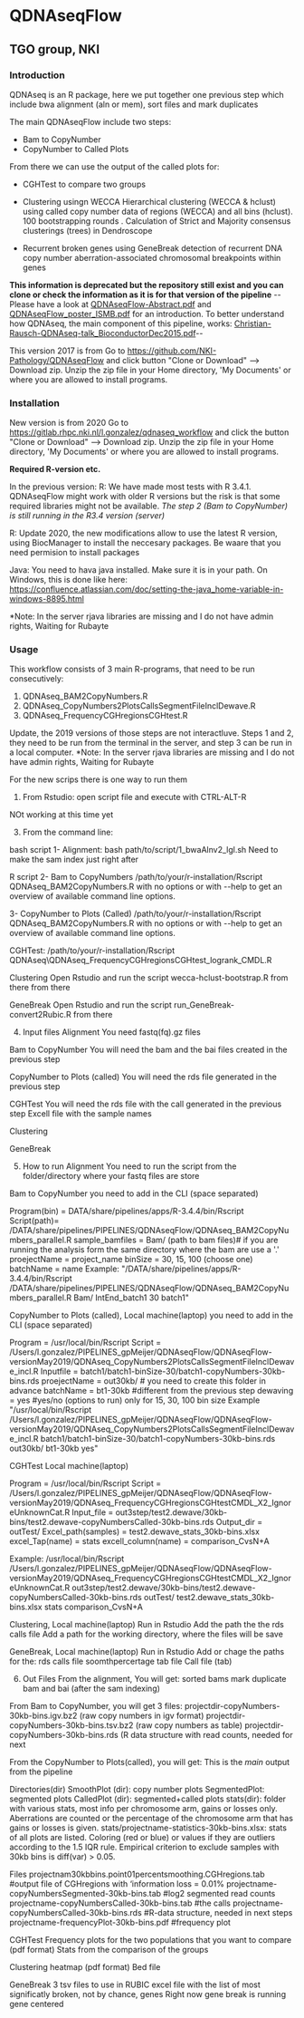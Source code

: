 # QDNAseqFlow 
## TGO group, NKI

### Introduction

QDNAseq is an R package, here we put together one previous step which include bwa alignment (aln or mem), sort files and mark duplicates

The main QDNAseqFlow include two steps: 
- Bam to CopyNumber
- CopyNumber to Called Plots

From there we can use the output of the called plots for: 

- CGHTest to compare two groups

- Clustering usingn WECCA
Hierarchical clustering (WECCA & hclust)
using called copy number data of regions (WECCA) and all bins (hclust). 100 bootstrapping rounds .
Calculation of Strict and Majority consensus clusterings (trees) in Dendroscope

- Recurrent broken genes using GeneBreak
detection of recurrent DNA copy number aberration-associated chromosomal breakpoints within genes

__This information is deprecated but the repository still exist and you can clone or check the information as it is for that version of the pipeline__
--Please have a look at [QDNAseqFlow-Abstract.pdf](https://github.com/NKI-Pathology/QDNAseqFlow/blob/master/QDNAseqFlow-Abstract.pdf) and [QDNAseqFlow\_poster\_ISMB.pdf](https://github.com/NKI-Pathology/QDNAseqFlow/blob/master/QDNAseqFlow_poster_ISMB.pdf) for an introduction.
To better understand how QDNAseq, the main component of this pipeline, works: [Christian-Rausch-QDNAseq-talk\_BioconductorDec2015.pdf](https://github.com/NKI-Pathology/QDNAseqFlow/blob/master/Christian-Rausch-QDNAseq-talk_BioconductorDec2015.pdf)--

This version 2017 is from 
Go to https://github.com/NKI-Pathology/QDNAseqFlow and click button "Clone or Download" --> Download zip.
Unzip the zip file in your Home directory, 'My Documents' or where you are allowed to install programs.

### Installation
New version is from 2020
Go to https://gitlab.rhpc.nki.nl/l.gonzalez/qdnaseq_workflow and click the button "Clone or Download" --> Download zip.
Unzip the zip file in your Home directory, 'My Documents' or where you are allowed to install programs.

**Required R-version etc.**

In the previous version:
R: We have made most tests with R 3.4.1. QDNAseqFlow might work with older R versions but the risk is that some required libraries might not be available.
_The step 2 (Bam to CopyNumber) is still running in the R3.4 version (server)_

R: Update 2020, the new modifications allow to use the latest R version, using BiocManager to install the neccesary packages. Be waare that you need permision to install packages

Java: You need to hava java installed. Make sure it is in your path. On Windows, this is done like here: https://confluence.atlassian.com/doc/setting-the-java_home-variable-in-windows-8895.html

*Note: In the server rjava libraries are missing and I do not have admin rights, Waiting for Rubayte


### Usage

This workflow consists of 3 main R-programs, that need to be run consecutively:

1. QDNAseq\_BAM2CopyNumbers.R
2. QDNAseq\_CopyNumbers2PlotsCallsSegmentFileInclDewave.R
3. QDNAseq\_FrequencyCGHregionsCGHtest.R

Update, the 2019 versions of those steps are not interactluve. Steps 1 and 2, they need to be run from the terminal in the server, and step 3 can be run in a local computer. 
*Note: In the server rjava libraries are missing and I do not have admin rights, Waiting for Rubayte


For the new scrips there is one way to run them

1. From Rstudio: open script file and execute with CTRL-ALT-R

NOt working at this time yet

3. From the command line:

bash script
1- Alignment: bash path/to/script/1_bwaAlnv2_lgl.sh
Need to make the sam index just right after

R script
2- Bam to CopyNumbers
	/path/to/your/r-installation/Rscript QDNAseq\_BAM2CopyNumbers.R with no options or with --help to get an overview of available command line options.

3- CopyNumber to Plots (Called)
    /path/to/your/r-installation/Rscript QDNAseq\_BAM2CopyNumbers.R with no options or with --help to get an overview of available command line options.

CGHTest:
    /path/to/your/r-installation/Rscript QDNAseq\QDNAseq_FrequencyCGHregionsCGHtest_logrank_CMDL.R

Clustering
Open Rstudio and run the script  wecca-hclust-bootstrap.R from there from there


GeneBreak
Open Rstudio and run the script run_GeneBreak-convert2Rubic.R from there


4. Input files
Alignment
You need fastq(fq).gz files

Bam to CopyNumber
You will need the bam and the bai files created in the previous step

CopyNumber to Plots (called)
You will need the rds file generated in the previous step

CGHTest
You will need the rds file with the call generated in the previous step
Excell file with the sample names 

Clustering

GeneBreak


5. How to run 
Alignment 
You need to run the script from the folder/directory where your fastq files are store

Bam to CopyNumber
you need to add in the CLI (space separated)

Program(bin) = DATA/share/pipelines/apps/R-3.4.4/bin/Rscript
Script(path)= /DATA/share/pipelines/PIPELINES/QDNAseqFlow/QDNAseq_BAM2CopyNumbers_parallel.R
sample_bamfiles = Bam/ (path to bam files)# if you are running the analysis form the same directory where the bam are use a '.'
proejectName = project_name 
binSize = 30, 15, 100 (choose one)
batchName = name
Example:
"/DATA/share/pipelines/apps/R-3.4.4/bin/Rscript /DATA/share/pipelines/PIPELINES/QDNAseqFlow/QDNAseq_BAM2CopyNumbers_parallel.R Bam/ IntEnd_batch1 30 batch1"


CopyNumber to Plots (called), Local machine(laptop)
you need to add in the CLI (space separated)

Program = /usr/local/bin/Rscript
Script = /Users/l.gonzalez/PIPELINES_gpMeijer/QDNAseqFlow/QDNAseqFlow-versionMay2019/QDNAseq_CopyNumbers2PlotsCallsSegmentFileInclDewave_incl.R
Inputfile = batch1/batch1-binSize-30/batch1-copyNumbers-30kb-bins.rds
proejectName = out30kb/ # you need to create this folder in advance
batchName = bt1-30kb #different from the previous step
dewaving = yes  #yes/no (options to run) only for 15, 30, 100 bin size
Example "/usr/local/bin/Rscript /Users/l.gonzalez/PIPELINES_gpMeijer/QDNAseqFlow/QDNAseqFlow-versionMay2019/QDNAseq_CopyNumbers2PlotsCallsSegmentFileInclDewave_incl.R  batch1/batch1-binSize-30/batch1-copyNumbers-30kb-bins.rds out30kb/ bt1-30kb yes"



CGHTest  Local machine(laptop)

Program = /usr/local/bin/Rscript
Script =
 /Users/l.gonzalez/PIPELINES_gpMeijer/QDNAseqFlow/QDNAseqFlow-versionMay2019/QDNAseq_FrequencyCGHregionsCGHtestCMDL_X2_IgnoreUnknownCat.R
Input_file = out3step/test2.dewave/30kb-bins/test2.dewave-copyNumbersCalled-30kb-bins.rds
Output_dir = outTest/ 
Excel_path(samples) = test2.dewave_stats_30kb-bins.xlsx 
excel_Tap(name) = stats
excell_column(name) = comparison_CvsN+A

Example:
/usr/local/bin/Rscript /Users/l.gonzalez/PIPELINES_gpMeijer/QDNAseqFlow/QDNAseqFlow-versionMay2019/QDNAseq_FrequencyCGHregionsCGHtestCMDL_X2_IgnoreUnknownCat.R out3step/test2.dewave/30kb-bins/test2.dewave-copyNumbersCalled-30kb-bins.rds outTest/ test2.dewave_stats_30kb-bins.xlsx stats comparison_CvsN+A

Clustering,  Local machine(laptop)
Run in Rstudio
Add the path the the rds calls file 
Add a path for the working directory, where the files will be save 

GeneBreak,  Local machine(laptop)
Run in Rstudio
Add or chage the paths for the:
rds calls file
soomthpercertage tab file
Call file (tab)




6. Out Files
From the alignment, You will get:
sorted bams
mark duplicate bam and bai (after the sam indexing)


From Bam to CopyNumber, you will get 3 files:
projectdir-copyNumbers-30kb-bins.igv.bz2 (raw copy numbers in igv format)
projectdir-copyNumbers-30kb-bins.tsv.bz2 (raw copy numbers as table)
projectdir-copyNumbers-30kb-bins.rds (R data structure with read counts, needed for next 


From the CopyNumber to Plots(called), you will get: This is the *main* output from the pipeline

Directories(dir)
SmoothPlot (dir):  copy number plots
SegmentedPlot: segmented plots
CalledPlot (dir): segmented+called plots
stats(dir): folder with various stats, most info per chromosome arm, gains or losses only. Aberrations are counted or the percentage of the chromosome arm that has gains or losses is given.
stats/projectname-statistics-30kb-bins.xlsx: stats of all plots are listed. Coloring (red or blue) or values if they are outliers according to the 1.5 IQR rule. Empirical criterion to exclude samples with 30kb bins is diff(var) > 0.05.

Files
projectnam30kbbins.point01percentsmoothing.CGHregions.tab 
#output file of CGHregions with ‘information loss = 0.01%
projectname-copyNumbersSegmented-30kb-bins.tab 
#log2 segmented read counts
projectname-copyNumbersCalled-30kb-bins.tab 
#the calls
projectname-copyNumbersCalled-30kb-bins.rds 
#R-data structure, needed in next steps
projectname-frequencyPlot-30kb-bins.pdf 
#frequency plot

CGHTest
Frequency plots for the two populations that you want to compare (pdf format)
Stats from the comparison of the groups


Clustering
heatmap (pdf format)
Bed file 

GeneBreak
3 tsv files to use in RUBIC
excel file with the list of most significatly broken, not by chance, genes 
Right now gene break is running gene centered




